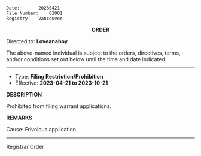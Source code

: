 	Date:		20230421
	File Number:	02001
	Registry:	Vancouver

<p align="center"><b>		ORDER				</b>

  
Directed to: **Loveanaboy**

The above-named individual is subject to the orders, directives, terms, and/or conditions set out below until the time and date indicated.

---
  
- Type:	**Filing Restriction/Prohibition**
- Effective: **2023-04-21 to 2023-10-21**

**DESCRIPTION**
  
Prohibited from filing warrant applications.

**REMARKS**
  
Cause: Frivolous application.
  
---

Registrar Order
